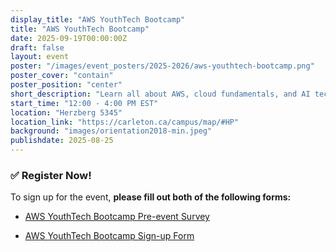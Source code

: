 ```yaml
---
display_title: "AWS YouthTech Bootcamp"
title: "AWS YouthTech Bootcamp"
date: 2025-09-19T00:00:00Z
draft: false
layout: event
poster: "/images/event_posters/2025-2026/aws-youthtech-bootcamp.png"
poster_cover: "contain"
poster_position: "center"
short_description: "Learn all about AWS, cloud fundamentals, and AI technologies from AWS employees!"
start_time: "12:00 - 4:00 PM EST"
location: "Herzberg 5345"
location_link: "https://carleton.ca/campus/map/#HP"
background: "images/orientation2018-min.jpeg"
publishdate: 2025-08-25
---
```

### ✅ Register Now! 
To sign up for the event, **please fill out both of the following forms:**
- [AWS YouthTech Bootcamp Pre-event Survey](https://pulse.aws/survey/UOMIPDOM?p=0)

- [AWS YouthTech Bootcamp Sign-up Form](https://forms.gle/guFBw8Lytwy2k2JL8)